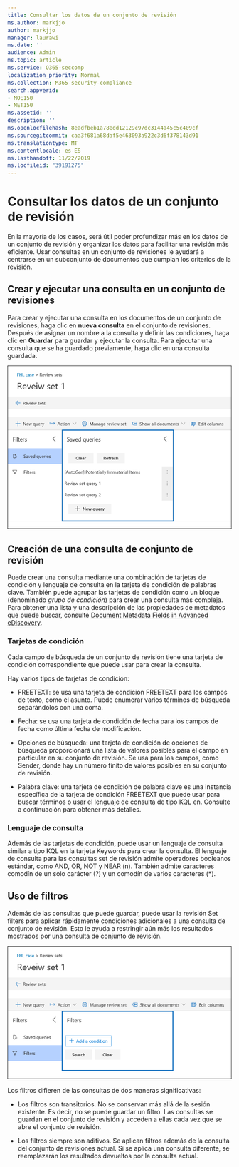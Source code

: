 ```yaml
---
title: Consultar los datos de un conjunto de revisión
ms.author: markjjo
author: markjjo
manager: laurawi
ms.date: ''
audience: Admin
ms.topic: article
ms.service: O365-seccomp
localization_priority: Normal
ms.collection: M365-security-compliance
search.appverid:
- MOE150
- MET150
ms.assetid: ''
description: ''
ms.openlocfilehash: 8eadfbeb1a78edd12129c97dc3144a45c5c409cf
ms.sourcegitcommit: caa3f681a68daf5e463093a922c3d6f378143d91
ms.translationtype: MT
ms.contentlocale: es-ES
ms.lasthandoff: 11/22/2019
ms.locfileid: "39191275"
---
```

# <a name="query-the-data-in-a-review-set"></a>Consultar los datos de un conjunto de revisión

En la mayoría de los casos, será útil poder profundizar más en los datos de un conjunto de revisión y organizar los datos para facilitar una revisión más eficiente. Usar consultas en un conjunto de revisiones le ayudará a centrarse en un subconjunto de documentos que cumplan los criterios de la revisión.

## <a name="creating-and-running-a-query-in-a-review-set"></a>Crear y ejecutar una consulta en un conjunto de revisiones

Para crear y ejecutar una consulta en los documentos de un conjunto de revisiones, haga clic en **nueva consulta** en el conjunto de revisiones. Después de asignar un nombre a la consulta y definir las condiciones, haga clic en **Guardar** para guardar y ejecutar la consulta. Para ejecutar una consulta que se ha guardado previamente, haga clic en una consulta guardada. 

![Revisar establecer consultas](media/AeDReviewSetQueries.png)

## <a name="building-a-review-set-query"></a>Creación de una consulta de conjunto de revisión

Puede crear una consulta mediante una combinación de tarjetas de condición y lenguaje de consulta en la tarjeta de condición de palabras clave. También puede agrupar las tarjetas de condición como un bloque (denominado *grupo de condición*) para crear una consulta más compleja. Para obtener una lista y una descripción de las propiedades de metadatos que puede buscar, consulte [Document Metadata Fields in Advanced eDiscovery](document-metadata-fields-in-Advanced-eDiscovery.md).

### <a name="condition-cards"></a>Tarjetas de condición

Cada campo de búsqueda de un conjunto de revisión tiene una tarjeta de condición correspondiente que puede usar para crear la consulta.

Hay varios tipos de tarjetas de condición:

- FREETEXT: se usa una tarjeta de condición FREETEXT para los campos de texto, como el asunto. Puede enumerar varios términos de búsqueda separándolos con una coma.

- Fecha: se usa una tarjeta de condición de fecha para los campos de fecha como última fecha de modificación.

- Opciones de búsqueda: una tarjeta de condición de opciones de búsqueda proporcionará una lista de valores posibles para el campo en particular en su conjunto de revisión. Se usa para los campos, como Sender, donde hay un número finito de valores posibles en su conjunto de revisión.

- Palabra clave: una tarjeta de condición de palabra clave es una instancia específica de la tarjeta de condición FREETEXT que puede usar para buscar términos o usar el lenguaje de consulta de tipo KQL en. Consulte a continuación para obtener más detalles.

### <a name="query-language"></a>Lenguaje de consulta

Además de las tarjetas de condición, puede usar un lenguaje de consulta similar a tipo KQL en la tarjeta Keywords para crear la consulta. El lenguaje de consulta para las consultas set de revisión admite operadores booleanos estándar, como AND, OR, NOT y NEAR (n). También admite caracteres comodín de un solo carácter (?) y un comodín de varios caracteres (*).

## <a name="using-filters"></a>Uso de filtros

Además de las consultas que puede guardar, puede usar la revisión Set filters para aplicar rápidamente condiciones adicionales a una consulta de conjunto de revisión. Esto le ayuda a restringir aún más los resultados mostrados por una consulta de conjunto de revisión. 

![Revisar definir filtros](media/AeDReviewSetFilters.png)

Los filtros difieren de las consultas de dos maneras significativas:

- Los filtros son transitorios. No se conservan más allá de la sesión existente. Es decir, no se puede guardar un filtro. Las consultas se guardan en el conjunto de revisión y acceden a ellas cada vez que se abre el conjunto de revisión.

- Los filtros siempre son aditivos. Se aplican filtros además de la consulta del conjunto de revisiones actual. Si se aplica una consulta diferente, se reemplazarán los resultados devueltos por la consulta actual.

